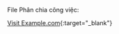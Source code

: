 File Phân chia công việc:

[Visit Example.com](https://docs.google.com/spreadsheets/d/19vwIgZbjXcpskNDF5Z1bXLU_2HjBAV10Uy1glcca33I/edit#gid=0){:target="_blank"}
